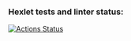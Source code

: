 ### Hexlet tests and linter status:
[![Actions Status](https://github.com/lounahead/python-project-49/workflows/hexlet-check/badge.svg)](https://github.com/lounahead/python-project-49/actions)